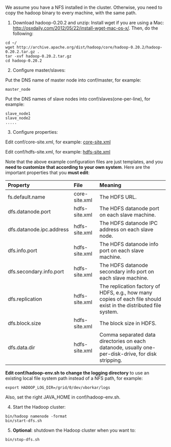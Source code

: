 We assume you have a NFS installed in the cluster. Otherwise, you need to copy the hadoop binary to every machine, with the same path.

1. Download hadoop-0.20.2 and unzip:
Install wget if you are using a Mac:
http://osxdaily.com/2012/05/22/install-wget-mac-os-x/. Then, do the following:
```
cd ~/
wget http://archive.apache.org/dist/hadoop/core/hadoop-0.20.2/hadoop-0.20.2.tar.gz .
tar -xvf hadoop-0.20.2.tar.gz
cd hadoop-0.20.2
```

2. Configure master/slaves:

Put the DNS name of master node into conf/master, for example:
```
master_node
```

Put the DNS names of slave nodes into conf/slaves(one-per-line), for example:
```
slave_node1
slave_node2
.....
```


3. Configure properties:

Edit conf/core-site.xml, for example: [core-site.xml](http://code.google.com/p/hyracks/wiki/CoreSiteXml)

Edit conf/hdfs-site.xml, for example: [hdfs-site.xml](http://code.google.com/p/hyracks/wiki/HDFSSiteXml)

Note that the above example configuration files are just templates, and you **need to customize that according to your own system**. Here are the important properties that you **must edit**:

|Property|File|Meaning|
|:-------|:---|:------|
|fs.default.name|core-site.xml|The HDFS URL.|
|dfs.datanode.port|hdfs-site.xml|The HDFS datanode port on each slave machine.|
|dfs.datanode.ipc.address|hdfs-site.xml|The HDFS datanode IPC address on each slave node.|
|dfs.info.port|hdfs-site.xml|The HDFS datanode info port on each slave machine.|
|dfs.secondary.info.port|hdfs-site.xml|The HDFS datanode secondary info port on each slave machine.|
|dfs.replication|hdfs-site.xml|The replication factory of HDFS, e.g., how many copies of each file should exist in the distributed file system.|
|dfs.block.size|hdfs-site.xml|The block size in HDFS.|
|dfs.data.dir|hdfs-site.xml|Comma separated data directories on each datanode, usually one-per-disk-drive, for disk stripping.|

**Edit conf/hadoop-env.sh to change the logging directory** to use an existing local file system path instead of a NFS path, for example:
```
export HADOOP_LOG_DIR=/grid/0/dev/vborkar/logs
```
Also, set the right JAVA\_HOME in conf/hadoop-env.sh.

4. Start the Hadoop cluster:
```
bin/hadoop namenode -format
bin/start-dfs.sh
```

5. **Optional**: shutdown the Hadoop cluster when you want to:
```
bin/stop-dfs.sh
```